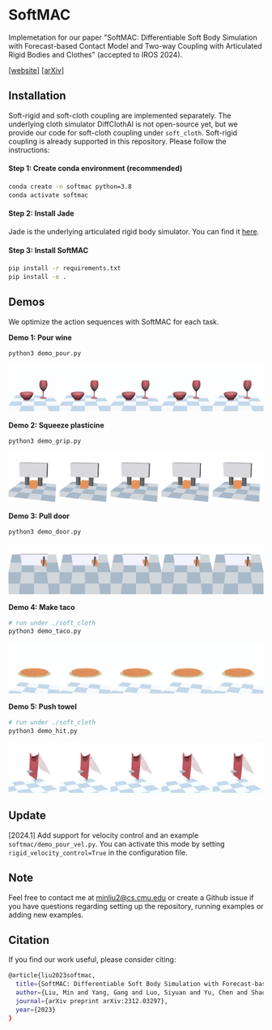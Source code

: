 # SoftMAC
Implemetation for our paper "SoftMAC: Differentiable Soft Body Simulation with Forecast-based Contact Model and Two-way Coupling with Articulated Rigid Bodies and Clothes" (accepted to IROS 2024).

[[website]](https://sites.google.com/view/softmac) [[arXiv]](https://arxiv.org/abs/2312.03297)

## Installation
Soft-rigid and soft-cloth coupling are implemented separately. The underlying cloth simulator DiffClothAI is not open-source yet, but we provide our code for soft-cloth coupling under `soft_cloth`. Soft-rigid coupling is already supported in this repository. Please follow the instructions:


#### Step 1: Create conda environment (recommended)
```bash
conda create -n softmac python=3.8
conda activate softmac
```
#### Step 2: Install Jade
Jade is the underlying articulated rigid body simulator. You can find it [here](https://github.com/NUS-LinS-Lab/Jade).

#### Step 3: Install SoftMAC

```bash
pip install -r requirements.txt
pip install -e .
```

## Demos
We optimize the action sequences with SoftMAC for each task.

**Demo 1: Pour wine**
```bash
python3 demo_pour.py
```
![Pour wine gif](media/pour_merged.gif)

**Demo 2: Squeeze plasticine**
```bash
python3 demo_grip.py
```
![Squeeze plasticine gif](media/grip_merged.gif)

**Demo 3: Pull door**
```bash
python3 demo_door.py
```
![Pull door gif](media/door_merged.gif)

**Demo 4: Make taco**
```bash
# run under ./soft_cloth
python3 demo_taco.py
```
![Make taco gif](media/taco_merged.gif)

**Demo 5: Push towel**
```bash
# run under ./soft_cloth
python3 demo_hit.py
```
![Make taco gif](media/hit_saved_merged.gif)

## Update
[2024.1] Add support for velocity control and an example `softmac/demo_pour_vel.py`. You can activate this mode by setting `rigid_velocity_control=True` in the configuration file.


## Note
Feel free to contact me at minliu2@cs.cmu.edu or create a Github issue if you have questions regarding setting up the repository, running examples or adding new examples.

## Citation
If you find our work useful, please consider citing:
```bash
@article{liu2023softmac,
  title={SoftMAC: Differentiable Soft Body Simulation with Forecast-based Contact Model and Two-way Coupling with Articulated Rigid Bodies and Clothes},
  author={Liu, Min and Yang, Gang and Luo, Siyuan and Yu, Chen and Shao, Lin},
  journal={arXiv preprint arXiv:2312.03297},
  year={2023}
}
```
